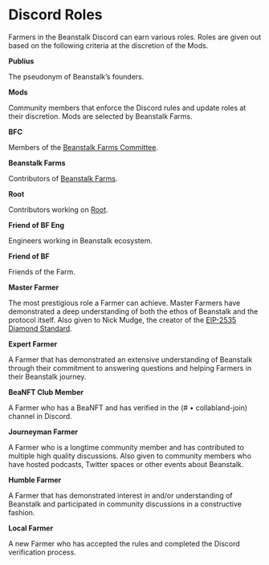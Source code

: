# Discord Roles

Farmers in the Beanstalk Discord can earn various roles. Roles are given out based on the following criteria at the discretion of the Mods.

**Publius**

The pseudonym of Beanstalk’s founders.

**Mods**

Community members that enforce the Discord rules and update roles at their discretion. Mods are selected by Beanstalk Farms.

**BFC**

Members of the [Beanstalk Farms Committee](../governance/beanstalk-farms/bfc-dashboard.md).

**Beanstalk Farms**

Contributors of [Beanstalk Farms](../governance/beanstalk-farms/).

**Root**

Contributors working on [Root](../ecosystem/root.md).

**Friend of BF Eng**

Engineers working in Beanstalk ecosystem.

**Friend of BF**

Friends of the Farm.

**Master Farmer**

The most prestigious role a Farmer can achieve. Master Farmers have demonstrated a deep understanding of both the ethos of Beanstalk and the protocol itself. Also given to Nick Mudge, the creator of the [EIP-2535 Diamond Standard](https://docs.bean.money/developers/overview/eip-2535-diamond).

**Expert Farmer**

A Farmer that has demonstrated an extensive understanding of Beanstalk through their commitment to answering questions and helping Farmers in their Beanstalk journey.

**BeaNFT Club Member**

A Farmer who has a BeaNFT and has verified in the (# • collabland-join) channel in Discord.

**Journeyman Farmer**

A Farmer who is a longtime community member and has contributed to multiple high quality discussions. Also given to community members who have hosted podcasts, Twitter spaces or other events about Beanstalk.

**Humble Farmer**

A Farmer that has demonstrated interest in and/or understanding of Beanstalk and participated in community discussions in a constructive fashion.

**Local Farmer**

A new Farmer who has accepted the rules and completed the Discord verification process.
